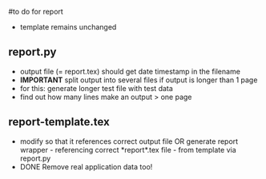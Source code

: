 #to do for report
* template remains unchanged
## report.py
* output file (= report.tex) should get date timestamp in the filename
* **IMPORTANT** split output into several files if output is longer than 1 page
* for this: generate longer test file with test data
* find out how many lines make an output \> one page
## report-template.tex
* modify so that it references correct output file OR generate report wrapper - referencing correct \*report\*.tex file - from template via report.py
* DONE Remove real application data too!
